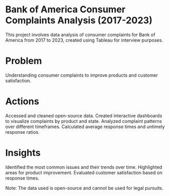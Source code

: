 # Bank of America Consumer Complaints Analysis (2017-2023)
This project involves data analysis of consumer complaints for Bank of America from 2017 to 2023, created using Tableau for interview purposes.

# Problem
Understanding consumer complaints to improve products and customer satisfaction.

# Actions
Accessed and cleaned open-source data.
Created interactive dashboards to visualize complaints by product and state.
Analyzed complaint patterns over different timeframes.
Calculated average response times and untimely response ratios.

# Insights
Identified the most common issues and their trends over time.
Highlighted areas for product improvement.
Evaluated customer satisfaction based on response times.

Note: The data used is open-source and cannot be used for legal pursuits.





